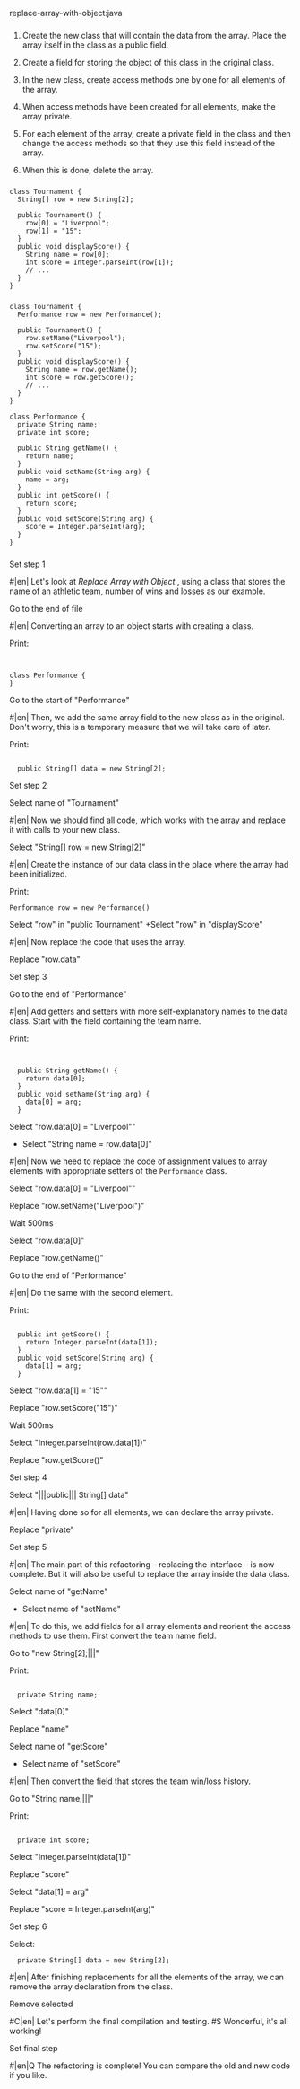 replace-array-with-object:java

###

1. Create the new class that will contain the data from the array. Place the array itself in the class as a public field.


2. Create a field for storing the object of this class in the original class.


3. In the new class, create access methods one by one for all elements of the array.


4. When access methods have been created for all elements, make the array private.


5. For each element of the array, create a private field in the class and then change the access methods so that they use this field instead of the array.


6. When this is done, delete the array.




###

```
class Tournament {
  String[] row = new String[2];

  public Tournament() {
    row[0] = "Liverpool";
    row[1] = "15";
  }
  public void displayScore() {
    String name = row[0];
    int score = Integer.parseInt(row[1]);
    // ...
  }
}
```

###

```
class Tournament {
  Performance row = new Performance();

  public Tournament() {
    row.setName("Liverpool");
    row.setScore("15");
  }
  public void displayScore() {
    String name = row.getName();
    int score = row.getScore();
    // ...
  }
}

class Performance {
  private String name;
  private int score;

  public String getName() {
    return name;
  }
  public void setName(String arg) {
    name = arg;
  }
  public int getScore() {
    return score;
  }
  public void setScore(String arg) {
    score = Integer.parseInt(arg);
  }
}
```

###

Set step 1


#|en| Let's look at *Replace Array with Object* , using a class that stores the name of an athletic team, number of wins and losses as our example.


Go to the end of file


#|en| Converting an array to an object starts with creating a class.


Print:
```


class Performance {
}
```

Go to the start of "Performance"


#|en| Then, we add the same array field to the new class as in the original. Don't worry, this is a temporary measure that we will take care of later.


Print:
```

  public String[] data = new String[2];
```

Set step 2

Select name of "Tournament"


#|en| Now we should find all code, which works with the array and replace it with calls to your new class.


Select "String[] row = new String[2]"


#|en| Create the instance of our data class in the place where the array had been initialized.


Print:
```
Performance row = new Performance()
```

Select "row" in "public Tournament"
+Select "row" in "displayScore"


#|en| Now replace the code that uses the array.


Replace "row.data"

Set step 3

Go to the end of "Performance"


#|en| Add getters and setters with more self-explanatory names to the data class. Start with the field containing the team name.


Print:
```


  public String getName() {
    return data[0];
  }
  public void setName(String arg) {
    data[0] = arg;
  }
```

Select "row.data[0] = "Liverpool""
+ Select "String name = row.data[0]"


#|en| Now we need to replace the code of assignment values to array elements with appropriate setters of the `Performance` class.


Select "row.data[0] = "Liverpool""

Replace "row.setName("Liverpool")"

Wait 500ms

Select "row.data[0]"

Replace "row.getName()"

Go to the end of "Performance"


#|en| Do the same with the second element.


Print:
```

  public int getScore() {
    return Integer.parseInt(data[1]);
  }
  public void setScore(String arg) {
    data[1] = arg;
  }
```


Select "row.data[1] = "15""

Replace "row.setScore("15")"

Wait 500ms

Select "Integer.parseInt(row.data[1])"

Replace "row.getScore()"

Set step 4

Select "|||public||| String[] data"


#|en| Having done so for all elements, we can declare the array private.


Replace "private"

Set step 5


#|en| The main part of this refactoring – replacing the interface – is now complete. But it will also be useful to replace the array inside the data class.


Select name of "getName"
+ Select name of "setName"


#|en| To do this, we add fields for all array elements and reorient the access methods to use them. First convert the team name field.


Go to "new String[2];|||"

Print:
```

  private String name;
```

Select "data[0]"

Replace "name"

Select name of "getScore"
+ Select name of "setScore"


#|en| Then convert the field that stores the team win/loss history.


Go to "String name;|||"

Print:
```

  private int score;
```

Select "Integer.parseInt(data[1])"

Replace "score"

Select "data[1] = arg"

Replace "score = Integer.parseInt(arg)"

Set step 6

Select:
```
  private String[] data = new String[2];

```

#|en| After finishing replacements for all the elements of the array, we can remove the array declaration from the class.


Remove selected


#C|en| Let's perform the final compilation and testing.
#S Wonderful, it's all working!


Set final step


#|en|Q The refactoring is complete! You can compare the old and new code if you like.
